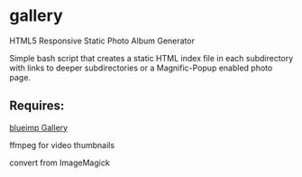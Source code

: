 gallery
======

HTML5 Responsive Static Photo Album Generator

Simple bash script that creates a static HTML index file in each subdirectory with links to deeper subdirectories or a Magnific-Popup enabled photo page.

Requires:
---------
[blueimp Gallery](https://github.com/blueimp/Gallery/)

ffmpeg for video thumbnails

convert from ImageMagick
